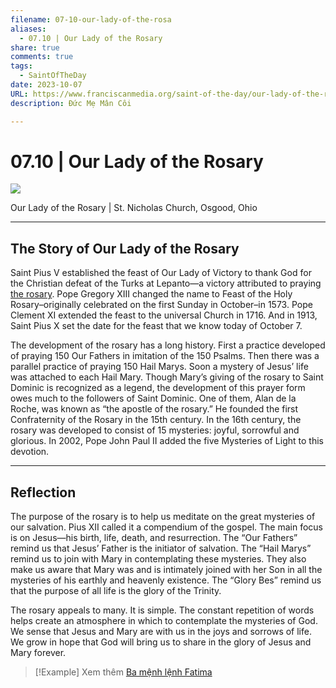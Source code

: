 ```yaml
---
filename: 07-10-our-lady-of-the-rosa
aliases:
  - 07.10 | Our Lady of the Rosary
share: true
comments: true
tags:
  - SaintOfTheDay
date: 2023-10-07
URL: https://www.franciscanmedia.org/saint-of-the-day/our-lady-of-the-rosary/
description: Đức Mẹ Mân Côi

---
```

# 07.10 | Our Lady of the Rosary

![](https://i.imgur.com/RRWWw28.png)


Our Lady of the Rosary | St. Nicholas Church, Osgood, Ohio

---
## The Story of Our Lady of the Rosary

Saint Pius V established the feast of Our Lady of Victory to thank God for the Christian defeat of the Turks at Lepanto—a victory attributed to praying [the rosary](https://www.franciscanmedia.org/rosary/). Pope Gregory XIII changed the name to Feast of the Holy Rosary–originally celebrated on the first Sunday in October–in 1573. Pope Clement XI extended the feast to the universal Church in 1716. And in 1913, Saint Pius X set the date for the feast that we know today of October 7.

The development of the rosary has a long history. First a practice developed of praying 150 Our Fathers in imitation of the 150 Psalms. Then there was a parallel practice of praying 150 Hail Marys. Soon a mystery of Jesus’ life was attached to each Hail Mary. Though Mary’s giving of the rosary to Saint Dominic is recognized as a legend, the development of this prayer form owes much to the followers of Saint Dominic. One of them, Alan de la Roche, was known as “the apostle of the rosary.” He founded the first Confraternity of the Rosary in the 15th century. In the 16th century, the rosary was developed to consist of 15 mysteries: joyful, sorrowful and glorious. In 2002, Pope John Paul II added the five Mysteries of Light to this devotion.

---
## Reflection

The purpose of the rosary is to help us meditate on the great mysteries of our salvation. Pius XII called it a compendium of the gospel. The main focus is on Jesus—his birth, life, death, and resurrection. The “Our Fathers” remind us that Jesus’ Father is the initiator of salvation. The “Hail Marys” remind us to join with Mary in contemplating these mysteries. They also make us aware that Mary was and is intimately joined with her Son in all the mysteries of his earthly and heavenly existence. The “Glory Bes” remind us that the purpose of all life is the glory of the Trinity.

The rosary appeals to many. It is simple. The constant repetition of words helps create an atmosphere in which to contemplate the mysteries of God. We sense that Jesus and Mary are with us in the joys and sorrows of life. We grow in hope that God will bring us to share in the glory of Jesus and Mary forever.

> [!Example] Xem thêm
> [Ba mệnh lệnh Fatima](./ba-menh-lenh-fatima.md)